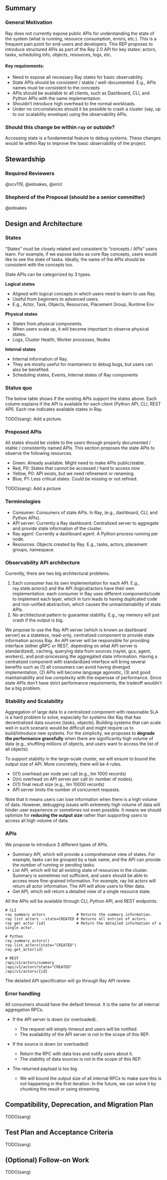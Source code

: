 
## Summary
### General Motivation

Ray does not currently expose public APIs for understanding the state of the system (what is running, resource consumption, errors, etc.). This is a frequent pain point for end-users and developers. This REP proposes to introduce structured APIs as part of the Ray 2.0 API for key states: actors, tasks, scheduling info, objects, resources, logs, etc.

#### Key requirements:
- Need to expose all necessary Ray states for basic observability.
- State APIs should be consistent / stable / well-documented. E.g., APIs names must be consistent to the concepts
- APIs should be available to all clients, such as Dashboard, CLI, and Python APIs with the same implementation.
- Shouldn’t introduce high overhead to the normal workloads.
- Under no circumstances should it be possible to crash a cluster (say, up to our scalability envelope) using the observability APIs.


### Should this change be within `ray` or outside?

Accessing state is a fundamental feature to debug systems. These changes would lie within Ray to improve the basic observability of the project.

## Stewardship
### Required Reviewers

@scv119, @edoakes, @ericl

### Shepherd of the Proposal (should be a senior committer)

@edoakes

## Design and Architecture

### States
“States” must be closely related and consistent to “concepts / APIs” users learn. For example, if we expose tasks as core Ray concepts, users would like to see the state of tasks. Ideally, the name of the APIs should be consistent with the concepts too.

State APIs can be categorized by 3 types.

**Logical states**
- Aligned with logical concepts in which users need to learn to use Ray.
- Useful from beginners to advanced users.
- E.g., Actor, Task, Objects, Resources, Placement Group, Runtime Env

**Physical states**
- States from physical components.
- When users scale up, it will become important to observe physical states. 
- Logs, Cluster Health, Worker processes, Nodes

**Internal states**
- Internal information of Ray.
- They are mostly useful for maintainers to debug bugs, but users can also be benefited. 
- Scheduling states, Events, Internal states of Ray components 


### Status quo
The below table shows if the existing APIs support the states above. Each column explains if the API is available for each client (Python API, CLI, REST API). Each row indicates available states in Ray. 

TODO(sang): Add a picture.

### Proposed APIs
All states should be visible to the users through properly documented / stable / consistently named APIs. This section proposes the state APIs to observe the following resources. 

- Green: Already available. Might need to make APIs public/stable. 
- Red, P0: States that cannot be accessed / hard to access now
- Yellow, P0: API exists, but we need refinement or renaming.
- Blue, P1: Less critical states. Could be missing or not refined.

TODO(sang): Add a picture

### Terminologies
- Consumer: Consumers of state APIs. In Ray, (e.g., dashboard, CLI, and Python APIs).
- API server: Currently a Ray dashboard. Centralized server to aggregate and provide state information of the cluster.
- Ray agent: Currently a dashboard agent. A Python process running per node.
- Resources: Objects created by Ray. E.g., tasks, actors, placement groups, namespace. 

### Observability API architecture
Currently, there are two big architectural problems.
1. Each consumer has its own implementation for each API. E.g., ray.state.actors() and the API /logical/actors have their own implementation. each consumer in Ray uses different components/code to implement each layer, which in turn leads to having duplicated code and non-unified abstraction, which causes the unmaintainability of state APIs.
2. No architectural pattern to guarantee stability. E.g., ray memory will just crash if the output is big.

We propose to use the Ray API server (which is known as dashboard server) as a stateless, read-only, centralized component to provide state information across Ray. An API server will be responsible for providing interface (either gRPC or REST, depending on what API server is standardized), caching, querying data from sources (raylet, gcs, agent, workers), and post-processing the aggregated state information. Having a centralized component with standardized interface will bring several benefits such as (1) all consumers can avoid having diverged implementation, (2) APIs will become language agonistic, (3) and good maintainability and low complexity with the expensse of performance. Since state APIs don't have strict performance requirements, the tradeoff wouldn't be a big problem.

### Stability and Scalability
Aggregation of large data to a centralized component with reasonable SLA is a hard problem to solve, especially for systems like Ray that has decentralized data sources (tasks, objects). Building systems that can scale well in such scenario would be difficult and might require us to build/introduce new systems. For the simplicity, we proposes to **degrade the performance gracefully** when there are significantly high volume of data (e.g., shuffling millions of objects, and users want to access the list of all objects).

To support stability in the large-scale cluster, we will ensure to bound the output size of API. More concretely, there will be 4 rules. 
- O(1) overhead per node per call (e.g., lim 1000 records)
- O(n) overhead on API server per call (n: number of nodes).
- O(1) final result size (e.g., lim 10000 records)
- API server limits the number of concurrent requests.

Note that it means users can lose information when there is a high volume of data. However, debugging issues with extremely high volume of data will hinder user experience or sometimes not even possible. It means we should optimize for **reducing the output size** rather than supporting users to access all high volume of data.

### APIs
We propose to introduce 3 different types of APIs.
- Summary API, which will provide a comprehensive view of states. For example, tasks can be grouped by a task name, and the API can provide the number of running or pending tasks.
- List API, which will list all existing state of resources in the cluster. Summary is sometimes not sufficient, and users should be able to access more fine-grained information. For example, ray list actors will return all actor information. The API will allow users to filter data.
- Get API, which will return a detailed view of a single resource state.

All the APIs will be available through CLI, Python API, and REST endpoints.

```
# CLI
ray summary actors              # Returns the summary information.
ray list actors --state=CREATED # Returns all entries of actors.
ray get actor [id]              # Return the detailed information of a single actor.

# Python
ray.summary_actors()
ray.list_actors(state="CREATED")
ray.get_actor(id)

# REST
/api/v1/actors/summary
/api/v1/actors?state="CREATED"
/api/v1/actors/{id}
```

The detailed API specification will go through Ray API review.

### Error handling
All consumers should have the default timeout. It is the same for all internal aggregation RPCs.

- If the API server is down (or overloaded).
    - The request will simply timeout and users will be notified.
    - The availability of the API server is not in the scope of this REP.

- If the source is down (or overloaded)
    - Return the RPC with data loss and notify users about it.
    - The stability of data sources is not in the scope of this REP.

- The returned payload is too big
    - We will bound the output size of all internal RPCs to make sure this is not happening in the first iteration. In the future, we can solve it by chunking the result or using streaming.

## Compatibility, Deprecation, and Migration Plan
TODO(sang)

## Test Plan and Acceptance Criteria
TODO(sang)

## (Optional) Follow-on Work
TODO(sang)
